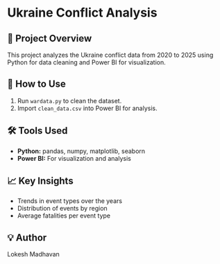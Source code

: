 # Ukraine Conflict Analysis

## 📂 Project Overview
This project analyzes the Ukraine conflict data from 2020 to 2025 using Python for data cleaning and Power BI for visualization.

## 🚀 How to Use
1. Run `wardata.py` to clean the dataset.
2. Import `clean_data.csv` into Power BI for analysis.

## 🛠️ Tools Used
- **Python:** pandas, numpy, matplotlib, seaborn
- **Power BI:** For visualization and analysis

## 📈 Key Insights
- Trends in event types over the years
- Distribution of events by region
- Average fatalities per event type

## 💡 Author
Lokesh Madhavan
